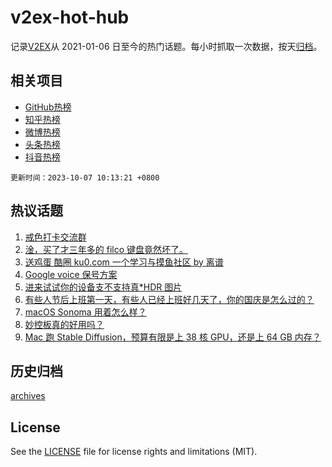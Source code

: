 # v2ex-hot-hub

 记录[V2EX](https://www.v2ex.com/)从 2021-01-06 日至今的热门话题。每小时抓取一次数据，按天[归档](archives)。
 
 ## 相关项目

- [GitHub热榜](https://github.com/lonnyzhang423/github-hot-hub)
- [知乎热榜](https://github.com/lonnyzhang423/zhihu-hot-hub)
- [微博热榜](https://github.com/lonnyzhang423/weibo-hot-hub)
- [头条热榜](https://github.com/lonnyzhang423/toutiao-hot-hub)
- [抖音热榜](https://github.com/lonnyzhang423/douyin-hot-hub)


 `更新时间：2023-10-07 10:13:21 +0800`

## 热议话题

1. [戒色打卡交流群](https://www.v2ex.com/t/979221)
1. [淦，买了才三年多的 filco 键盘竟然坏了。](https://www.v2ex.com/t/979193)
1. [送鸡蛋 酷圈 ku0.com 一个学习与摸鱼社区 by 离谱](https://www.v2ex.com/t/979164)
1. [Google voice 保号方案](https://www.v2ex.com/t/979173)
1. [进来试试你的设备支不支持真*HDR 图片](https://www.v2ex.com/t/979304)
1. [有些人节后上班第一天，有些人已经上班好几天了，你的国庆是怎么过的？](https://www.v2ex.com/t/979342)
1. [macOS Sonoma 用着怎么样？](https://www.v2ex.com/t/979167)
1. [妙控板真的好用吗？](https://www.v2ex.com/t/979194)
1. [Mac 跑 Stable Diffusion，预算有限是上 38 核 GPU，还是上 64 GB 内存？](https://www.v2ex.com/t/979171)

## 历史归档

[archives](archives)

## License

See the [LICENSE](LICENSE) file for license rights and limitations (MIT).
